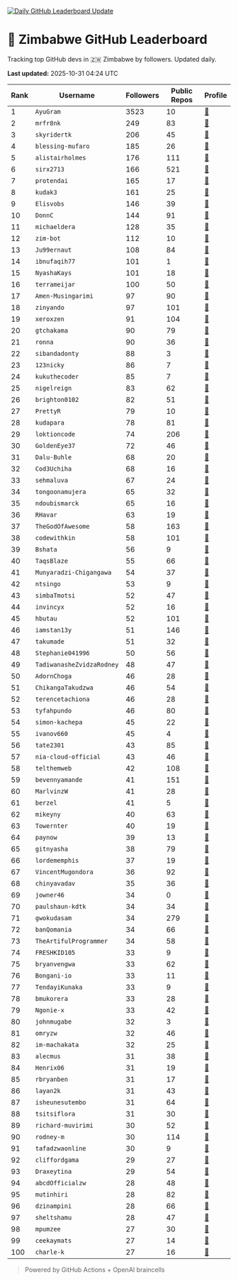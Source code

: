 [![Daily GitHub Leaderboard Update](https://github.com/bevennyamande/zim_leaderboard/actions/workflows/leaderboard.yml/badge.svg)](https://github.com/bevennyamande/zim_leaderboard/actions/workflows/leaderboard.yml)

# 🦍 Zimbabwe GitHub Leaderboard

Tracking top GitHub devs in 🇿🇼 Zimbabwe by followers. Updated daily.

<!-- START LEADERBOARD -->
**Last updated:** 2025-10-31 04:24 UTC  

| Rank | Username | Followers | Public Repos | Profile |
|------|----------|-----------|--------------|---------|
| 1 | `AyuGram` | 3523 | 10 | [🔗](https://github.com/AyuGram) |
| 2 | `mrfr8nk` | 249 | 83 | [🔗](https://github.com/mrfr8nk) |
| 3 | `skyridertk` | 206 | 45 | [🔗](https://github.com/skyridertk) |
| 4 | `blessing-mufaro` | 185 | 26 | [🔗](https://github.com/blessing-mufaro) |
| 5 | `alistairholmes` | 176 | 111 | [🔗](https://github.com/alistairholmes) |
| 6 | `sirx2713` | 166 | 521 | [🔗](https://github.com/sirx2713) |
| 7 | `protendai` | 165 | 17 | [🔗](https://github.com/protendai) |
| 8 | `kudak3` | 161 | 25 | [🔗](https://github.com/kudak3) |
| 9 | `Elisvobs` | 146 | 39 | [🔗](https://github.com/Elisvobs) |
| 10 | `DonnC` | 144 | 91 | [🔗](https://github.com/DonnC) |
| 11 | `michaeldera` | 128 | 35 | [🔗](https://github.com/michaeldera) |
| 12 | `zim-bot` | 112 | 10 | [🔗](https://github.com/zim-bot) |
| 13 | `Ju99ernaut` | 108 | 84 | [🔗](https://github.com/Ju99ernaut) |
| 14 | `ibnufaqih77` | 101 | 1 | [🔗](https://github.com/ibnufaqih77) |
| 15 | `NyashaKays` | 101 | 18 | [🔗](https://github.com/NyashaKays) |
| 16 | `terrameijar` | 100 | 50 | [🔗](https://github.com/terrameijar) |
| 17 | `Amen-Musingarimi` | 97 | 90 | [🔗](https://github.com/Amen-Musingarimi) |
| 18 | `zinyando` | 97 | 101 | [🔗](https://github.com/zinyando) |
| 19 | `xeroxzen` | 91 | 104 | [🔗](https://github.com/xeroxzen) |
| 20 | `gtchakama` | 90 | 79 | [🔗](https://github.com/gtchakama) |
| 21 | `ronna` | 90 | 36 | [🔗](https://github.com/ronna) |
| 22 | `sibandadonty` | 88 | 3 | [🔗](https://github.com/sibandadonty) |
| 23 | `123nicky` | 86 | 7 | [🔗](https://github.com/123nicky) |
| 24 | `kukuthecoder` | 85 | 7 | [🔗](https://github.com/kukuthecoder) |
| 25 | `nigelreign` | 83 | 62 | [🔗](https://github.com/nigelreign) |
| 26 | `brighton0102` | 82 | 51 | [🔗](https://github.com/brighton0102) |
| 27 | `PrettyR` | 79 | 10 | [🔗](https://github.com/PrettyR) |
| 28 | `kudapara` | 78 | 81 | [🔗](https://github.com/kudapara) |
| 29 | `loktioncode` | 74 | 206 | [🔗](https://github.com/loktioncode) |
| 30 | `GoldenEye37` | 72 | 46 | [🔗](https://github.com/GoldenEye37) |
| 31 | `Dalu-Buhle` | 68 | 20 | [🔗](https://github.com/Dalu-Buhle) |
| 32 | `Cod3Uchiha` | 68 | 16 | [🔗](https://github.com/Cod3Uchiha) |
| 33 | `sehmaluva` | 67 | 24 | [🔗](https://github.com/sehmaluva) |
| 34 | `tongoonamujera` | 65 | 32 | [🔗](https://github.com/tongoonamujera) |
| 35 | `ndoubismarck` | 65 | 16 | [🔗](https://github.com/ndoubismarck) |
| 36 | `RHavar` | 63 | 19 | [🔗](https://github.com/RHavar) |
| 37 | `TheGodOfAwesome` | 58 | 163 | [🔗](https://github.com/TheGodOfAwesome) |
| 38 | `codewithkin` | 58 | 101 | [🔗](https://github.com/codewithkin) |
| 39 | `Bshata` | 56 | 9 | [🔗](https://github.com/Bshata) |
| 40 | `TaqsBlaze` | 55 | 66 | [🔗](https://github.com/TaqsBlaze) |
| 41 | `Munyaradzi-Chigangawa` | 54 | 37 | [🔗](https://github.com/Munyaradzi-Chigangawa) |
| 42 | `ntsingo` | 53 | 9 | [🔗](https://github.com/ntsingo) |
| 43 | `simbaTmotsi` | 52 | 47 | [🔗](https://github.com/simbaTmotsi) |
| 44 | `invincyx` | 52 | 16 | [🔗](https://github.com/invincyx) |
| 45 | `hbutau` | 52 | 101 | [🔗](https://github.com/hbutau) |
| 46 | `iamstan13y` | 51 | 146 | [🔗](https://github.com/iamstan13y) |
| 47 | `takumade` | 51 | 32 | [🔗](https://github.com/takumade) |
| 48 | `Stephanie041996` | 50 | 56 | [🔗](https://github.com/Stephanie041996) |
| 49 | `TadiwanasheZvidzaRodney` | 48 | 47 | [🔗](https://github.com/TadiwanasheZvidzaRodney) |
| 50 | `AdornChoga` | 46 | 28 | [🔗](https://github.com/AdornChoga) |
| 51 | `ChikangaTakudzwa` | 46 | 54 | [🔗](https://github.com/ChikangaTakudzwa) |
| 52 | `terencetachiona` | 46 | 28 | [🔗](https://github.com/terencetachiona) |
| 53 | `tyfahpundo` | 46 | 80 | [🔗](https://github.com/tyfahpundo) |
| 54 | `simon-kachepa` | 45 | 22 | [🔗](https://github.com/simon-kachepa) |
| 55 | `ivanov660` | 45 | 4 | [🔗](https://github.com/ivanov660) |
| 56 | `tate2301` | 43 | 85 | [🔗](https://github.com/tate2301) |
| 57 | `nia-cloud-official` | 43 | 46 | [🔗](https://github.com/nia-cloud-official) |
| 58 | `telthemweb` | 42 | 108 | [🔗](https://github.com/telthemweb) |
| 59 | `bevennyamande` | 41 | 151 | [🔗](https://github.com/bevennyamande) |
| 60 | `MarlvinzW` | 41 | 28 | [🔗](https://github.com/MarlvinzW) |
| 61 | `berzel` | 41 | 5 | [🔗](https://github.com/berzel) |
| 62 | `mikeyny` | 40 | 63 | [🔗](https://github.com/mikeyny) |
| 63 | `Towernter` | 40 | 19 | [🔗](https://github.com/Towernter) |
| 64 | `paynow` | 39 | 13 | [🔗](https://github.com/paynow) |
| 65 | `gitnyasha` | 38 | 79 | [🔗](https://github.com/gitnyasha) |
| 66 | `lordememphis` | 37 | 19 | [🔗](https://github.com/lordememphis) |
| 67 | `VincentMugondora` | 36 | 92 | [🔗](https://github.com/VincentMugondora) |
| 68 | `chinyavadav` | 35 | 36 | [🔗](https://github.com/chinyavadav) |
| 69 | `jowner46` | 34 | 0 | [🔗](https://github.com/jowner46) |
| 70 | `paulshaun-kdtk` | 34 | 34 | [🔗](https://github.com/paulshaun-kdtk) |
| 71 | `gwokudasam` | 34 | 279 | [🔗](https://github.com/gwokudasam) |
| 72 | `banQomania` | 34 | 66 | [🔗](https://github.com/banQomania) |
| 73 | `TheArtifulProgrammer` | 34 | 58 | [🔗](https://github.com/TheArtifulProgrammer) |
| 74 | `FRESHKID105` | 33 | 9 | [🔗](https://github.com/FRESHKID105) |
| 75 | `bryanvengwa` | 33 | 62 | [🔗](https://github.com/bryanvengwa) |
| 76 | `Bongani-io` | 33 | 11 | [🔗](https://github.com/Bongani-io) |
| 77 | `TendayiKunaka` | 33 | 9 | [🔗](https://github.com/TendayiKunaka) |
| 78 | `bmukorera` | 33 | 28 | [🔗](https://github.com/bmukorera) |
| 79 | `Ngonie-x` | 33 | 42 | [🔗](https://github.com/Ngonie-x) |
| 80 | `johnmugabe` | 32 | 3 | [🔗](https://github.com/johnmugabe) |
| 81 | `omryzw` | 32 | 46 | [🔗](https://github.com/omryzw) |
| 82 | `im-machakata` | 32 | 25 | [🔗](https://github.com/im-machakata) |
| 83 | `alecmus` | 31 | 38 | [🔗](https://github.com/alecmus) |
| 84 | `Henrix06` | 31 | 19 | [🔗](https://github.com/Henrix06) |
| 85 | `rbryanben` | 31 | 17 | [🔗](https://github.com/rbryanben) |
| 86 | `layan2k` | 31 | 43 | [🔗](https://github.com/layan2k) |
| 87 | `isheunesutembo` | 31 | 64 | [🔗](https://github.com/isheunesutembo) |
| 88 | `tsitsiflora` | 31 | 30 | [🔗](https://github.com/tsitsiflora) |
| 89 | `richard-muvirimi` | 30 | 52 | [🔗](https://github.com/richard-muvirimi) |
| 90 | `rodney-m` | 30 | 114 | [🔗](https://github.com/rodney-m) |
| 91 | `tafadzwaonline` | 30 | 9 | [🔗](https://github.com/tafadzwaonline) |
| 92 | `cliffordgama` | 29 | 27 | [🔗](https://github.com/cliffordgama) |
| 93 | `Draxeytina` | 29 | 54 | [🔗](https://github.com/Draxeytina) |
| 94 | `abcdOfficialzw` | 28 | 48 | [🔗](https://github.com/abcdOfficialzw) |
| 95 | `mutinhiri` | 28 | 82 | [🔗](https://github.com/mutinhiri) |
| 96 | `dzinampini` | 28 | 66 | [🔗](https://github.com/dzinampini) |
| 97 | `sheltshamu` | 28 | 47 | [🔗](https://github.com/sheltshamu) |
| 98 | `mpumzee` | 27 | 30 | [🔗](https://github.com/mpumzee) |
| 99 | `ceekaymats` | 27 | 14 | [🔗](https://github.com/ceekaymats) |
| 100 | `charle-k` | 27 | 16 | [🔗](https://github.com/charle-k) |
<!-- END LEADERBOARD -->

> Powered by GitHub Actions + OpenAI braincells
